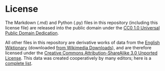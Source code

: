 # License

The Markdown (.md) and Python (.py) files in this repository (including this license file) are released into the public domain under the [CC0 1.0 Universal Public Domain Dedication](https://creativecommons.org/publicdomain/zero/1.0/).

All other files in this repository are derivative works of data from the [English Wiktionary](https://en.wiktionary.org/) (downloaded [from Wikimedia Downloads](https://dumps.wikimedia.org/)), and are therefore licensed under the [Creative Commons Attribution-ShareAlike 3.0 Unported License](https://creativecommons.org/licenses/by-sa/3.0/). This data was created cooperatively by many editors; here is a [complete list](https://en.wiktionary.org/wiki/Special:ListUsers?editsOnly=1&creationSort=1&limit=50).
